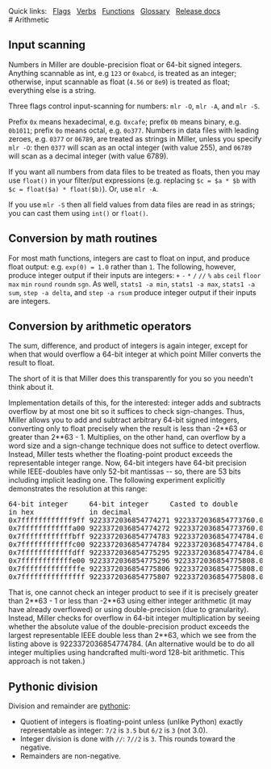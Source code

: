 <!---  PLEASE DO NOT EDIT DIRECTLY. EDIT THE .md.in FILE PLEASE. --->
<div>
<span class="quicklinks">
Quick links:
&nbsp;
<a class="quicklink" href="../reference-main-flag-list/index.html">Flags</a>
&nbsp;
<a class="quicklink" href="../reference-verbs/index.html">Verbs</a>
&nbsp;
<a class="quicklink" href="../reference-dsl-builtin-functions/index.html">Functions</a>
&nbsp;
<a class="quicklink" href="../glossary/index.html">Glossary</a>
&nbsp;
<a class="quicklink" href="../release-docs/index.html">Release docs</a>
</span>
</div>
# Arithmetic

## Input scanning

Numbers in Miller are double-precision float or 64-bit signed integers. Anything scannable as int, e.g `123` or `0xabcd`, is treated as an integer; otherwise, input scannable as float (`4.56` or `8e9`) is treated as float; everything else is a string.

Three flags control input-scanning for numbers: `mlr -O`, `mlr -A`, and `mlr -S`.

Prefix `0x` means hexadecimal, e.g. `0xcafe`; prefix `0b` means binary, e.g.
`0b1011`; prefix `0o` means octal, e.g. `0o377`. Numbers in data files with
leading zeroes, e.g. `0377` or `06789`, are treated as strings in Miller,
unless you specify `mlr -O`: then `0377` will scan as an octal integer (with
value 255), and `06789` will scan as a decimal integer (with value 6789).

If you want all numbers from data files to be treated as floats, then you may
use `float()` in your filter/put expressions (e.g. replacing `$c = $a * $b`
with `$c = float($a) * float($b)`). Or, use `mlr -A`.

If you use `mlr -S` then all field values from data files are read in as
strings; you can cast them using `int()` or `float()`.

## Conversion by math routines

For most math functions, integers are cast to float on input, and produce float output: e.g. `exp(0) = 1.0` rather than `1`.  The following, however, produce integer output if their inputs are integers: `+` `-` `*` `/` `//` `%` `abs` `ceil` `floor` `max` `min` `round` `roundm` `sgn`. As well, `stats1 -a min`, `stats1 -a max`, `stats1 -a sum`, `step -a delta`, and `step -a rsum` produce integer output if their inputs are integers.

## Conversion by arithmetic operators

The sum, difference, and product of integers is again integer, except for when that would overflow a 64-bit integer at which point Miller converts the result to float.

The short of it is that Miller does this transparently for you so you needn't think about it.

Implementation details of this, for the interested: integer adds and subtracts overflow by at most one bit so it suffices to check sign-changes. Thus, Miller allows you to add and subtract arbitrary 64-bit signed integers, converting only to float precisely when the result is less than -2\*\*63 or greater than 2\*\*63 - 1.  Multiplies, on the other hand, can overflow by a word size and a sign-change technique does not suffice to detect overflow. Instead, Miller tests whether the floating-point product exceeds the representable integer range. Now, 64-bit integers have 64-bit precision while IEEE-doubles have only 52-bit mantissas -- so, there are 53 bits including implicit leading one.  The following experiment explicitly demonstrates the resolution at this range:

<pre class="pre-non-highlight-non-pair">
64-bit integer     64-bit integer     Casted to double           Back to 64-bit
in hex             in decimal                                    integer
0x7ffffffffffff9ff 9223372036854774271 9223372036854773760.000000 0x7ffffffffffff800
0x7ffffffffffffa00 9223372036854774272 9223372036854773760.000000 0x7ffffffffffff800
0x7ffffffffffffbff 9223372036854774783 9223372036854774784.000000 0x7ffffffffffffc00
0x7ffffffffffffc00 9223372036854774784 9223372036854774784.000000 0x7ffffffffffffc00
0x7ffffffffffffdff 9223372036854775295 9223372036854774784.000000 0x7ffffffffffffc00
0x7ffffffffffffe00 9223372036854775296 9223372036854775808.000000 0x8000000000000000
0x7ffffffffffffffe 9223372036854775806 9223372036854775808.000000 0x8000000000000000
0x7fffffffffffffff 9223372036854775807 9223372036854775808.000000 0x8000000000000000
</pre>

That is, one cannot check an integer product to see if it is precisely greater than 2\*\*63 - 1 or less than -2\*\*63 using either integer arithmetic (it may have already overflowed) or using double-precision (due to granularity).  Instead, Miller checks for overflow in 64-bit integer multiplication by seeing whether the absolute value of the double-precision product exceeds the largest representable IEEE double less than 2\*\*63, which we see from the listing above is 9223372036854774784. (An alternative would be to do all integer multiplies using handcrafted multi-word 128-bit arithmetic.  This approach is not taken.)

## Pythonic division

Division and remainder are [pythonic](http://python-history.blogspot.com/2010/08/why-pythons-integer-division-floors.html):

* Quotient of integers is floating-point unless (unlike Python) exactly representable as integer: `7/2` is `3.5` but `6/2` is `3` (not 3.0).
* Integer division is done with `//`: `7//2` is `3`.  This rounds toward the negative.
* Remainders are non-negative.
